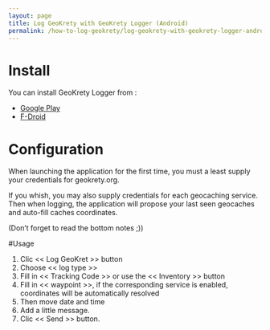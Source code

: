 ```yaml
---
layout: page
title: Log GeoKrety with GeoKrety Logger (Android)
permalink: /how-to-log-geokrety/log-geokrety-with-geokrety-logger-android/
---
```


# Install

You can install GeoKrety Logger from :

* [Google Play](https://play.google.com/store/apps/details?id=pl.nkg.geokrety)
* [F-Droid](https://f-droid.org/repository/browse/?fdid=pl.nkg.geokrety)

# Configuration

When launching the application for the first time, you must a least supply your credentials for geokrety.org.

If you whish, you may also supply credentials for each geocaching service. Then when logging, the application will propose your last seen geocaches and auto-fill caches coordinates.

(Don’t forget to read the bottom notes ;))

#Usage

1. Clic << Log GeoKret >> button
2. Choose << log type >>
3. Fill in << Tracking Code >> or use the << Inventory >> button
4. Fill in << waypoint >>, if the corresponding service is enabled, coordinates will be automatically resolved
5. Then move date and time
6. Add a little message.
7. Clic << Send >> button.

